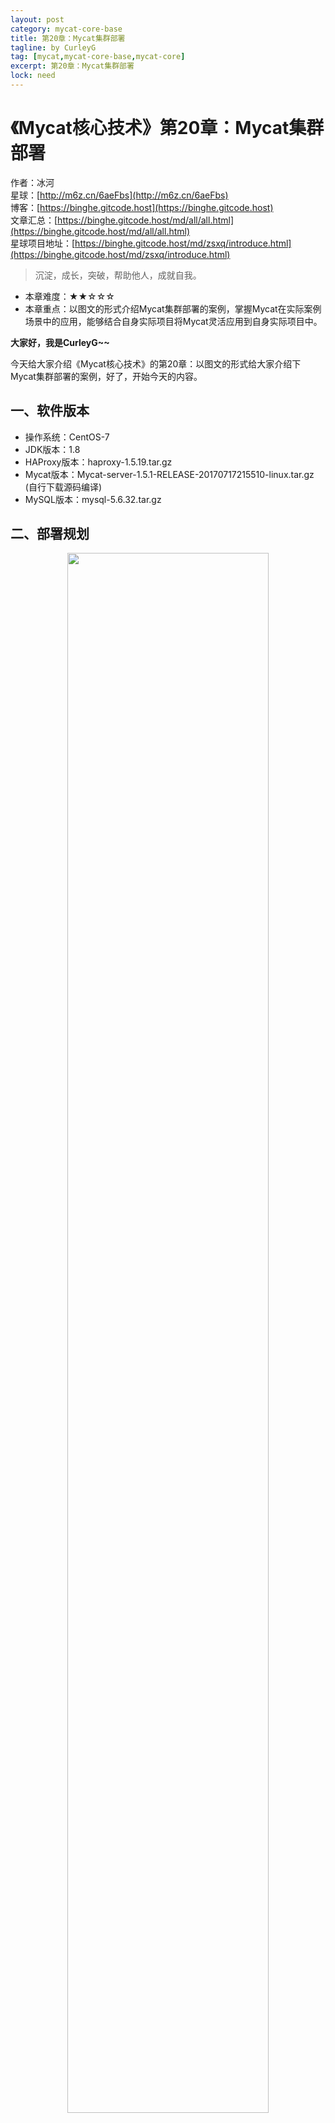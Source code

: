 ```yaml
---
layout: post
category: mycat-core-base
title: 第20章：Mycat集群部署
tagline: by CurleyG
tag: [mycat,mycat-core-base,mycat-core]
excerpt: 第20章：Mycat集群部署
lock: need
---
```


# 《Mycat核心技术》第20章：Mycat集群部署

作者：冰河
<br/>星球：[http://m6z.cn/6aeFbs](http://m6z.cn/6aeFbs)
<br/>博客：[https://binghe.gitcode.host](https://binghe.gitcode.host)
<br/>文章汇总：[https://binghe.gitcode.host/md/all/all.html](https://binghe.gitcode.host/md/all/all.html)
<br/>星球项目地址：[https://binghe.gitcode.host/md/zsxq/introduce.html](https://binghe.gitcode.host/md/zsxq/introduce.html)

> 沉淀，成长，突破，帮助他人，成就自我。

* 本章难度：★★☆☆☆
* 本章重点：以图文的形式介绍Mycat集群部署的案例，掌握Mycat在实际案例场景中的应用，能够结合自身实际项目将Mycat灵活应用到自身实际项目中。

**大家好，我是CurleyG~~**

今天给大家介绍《Mycat核心技术》的第20章：以图文的形式给大家介绍下Mycat集群部署的案例，好了，开始今天的内容。

##  一、软件版本

* 操作系统：CentOS-7
* JDK版本：1.8
* HAProxy版本：haproxy-1.5.19.tar.gz
* Mycat版本：Mycat-server-1.5.1-RELEASE-20170717215510-linux.tar.gz (自行下载源码编译)
* MySQL版本：mysql-5.6.32.tar.gz

## 二、部署规划

<div align="center">
    <img src="https://binghe.gitcode.host/assets/images/core/mycat/2023-08-30-001.png?raw=true" width="80%">
    <br/>
</div>


## 三、Mycat集群部署架构图

<div align="center">
    <img src="https://binghe.gitcode.host/assets/images/core/mycat/2023-08-30-002.png?raw=true" width="80%">
    <br/>
</div>

图解说明：

HAProxy负责将请求分发到Mycat上，起到负载均衡的作用，同时HAProxy也能检测到Mycat是否存活，HAProxy只会将请求转发到存活的Mycat上。如果一台Mycat服务器宕机，HAPorxy转发请求时不会转发到宕机的Mycat上，所以Mycat依然可用。

## 四、Mycat节点2的部署

Mycat主机2（liuyazhuang134，192.168.209.134）请参考《[Mycat之——Mycat在MySQL主从复制基础上实现读写分离](http://blog.csdn.net/l1028386804/article/details/75269196)》
 注意：liuyazhuang133（192.168.209.133）和 liuyazhuang134（192.168.209.134） 中都要加上（或更新）主机名映射配置。

```bash
# vi /etc/hosts
192.168.209.131 liuyazhuang131
192.168.209.132 liuyazhuang132
192.168.209.133 liuyazhuang133
192.168.209.134 liuyazhuang134
192.168.209.135 liuyazhuang135
```

## 五、配置Mycat状态检查服务（在Mycat节点主机上配置）

Mycat服务主机（liuyazhuang133、liuyazhuang134）上需要增加Mycat服务的状态检测脚本，并开放相应的检测端口，以提供给HAProxy对Mycat的服务状态进行检测判断。可以使用xinetd来实现，通过xinetd，HAProxy可以用httpchk来检测Mycat的存活状态。（xinetd即extended internet daemon，xinetd是新一代的网络守护进程服务程序，又叫超级Internet服务器。经常用来管理多种轻量级Internet服务。xinetd提供类似于inetd+tcp_wrapper的功能，但是更加强大和安全。xinetd为linux系统的基础服务）

1.安装xinetd

如果xinetd还没有安装，可使用如下命令安装：

```bash
# yum install xinetd
```

2.添加 includedir /etc/xinetd.d

检查/etc/xinetd.conf的末尾是否有 includedir /etc/xinetd.d ，没有就加上

```bash
# vi /etc/xinetd.conf
```

<div align="center">
    <img src="https://binghe.gitcode.host/assets/images/core/mycat/2023-08-30-003.png?raw=true" width="80%">
    <br/>
</div>

3.创建/etc/xinetd.d 目录

检查 /etc/xinetd.d 目录是否存在，不存在则创建

```bash
# mkdir /etc/xinetd.d/
```

4.增加Mycat存活状态检测服务配置

```bash
# touch /etc/xinetd.d/mycat_status
# vi /etc/xinetd.d/mycat_status
```

增加以下内容：

```bash
service mycat_status
{
flags = REUSE
## 使用该标记的socket_type为stream，需要设置wait为no
socket_type = stream ## 封包处理方式，Stream为TCP数据包
port = 48700 ## 服务监听端口
wait = no ## 表示不需等待，即服务将以多线程的方式运行
user = root ## 执行此服务进程的用户
server =/usr/local/bin/Mycat_status ## 需要启动的服务脚本
log_on_failure += USERID ## 登录失败记录的内容
disable = no ## 要启动服务，将此参数设置为no
}
```

5.添加 /usr/local/bin/Mycat_status 服务脚本

```bash
# touch /usr/local/bin/mycat_status
# vi /usr/local/bin/mycat_status
```

增加以下内容：

```bash
#!/bin/bash
#/usr/local/bin/mycat_status.sh
# This script checks if a Mycat server is healthy running on localhost.
# It will return:
# "HTTP/1.x 200 OK\r" (if Mycat is running smoothly)
# "HTTP/1.x 503 Internal Server Error\r" (else)
Mycat=`/usr/local/Mycat/bin/Mycat status | grep 'not running' | wc -l`
if [ "$Mycat" = "0" ]; then
/bin/echo -e "HTTP/1.1 200 OK\r\n"
else
/bin/echo -e "HTTP/1.1 503 Service Unavailable\r\n"
fi
```

6.给新增脚本赋予可执行权限

```bash
# chmod a+x /usr/local/bin/mycat_status
```

7.在 /etc/services 中加入 mycat_status 服务

```bash
# vi /etc/services
```

在末尾加入：

```bash
mycat_status 48700/tcp # mycat_status
```

<div align="center">
    <img src="https://binghe.gitcode.host/assets/images/core/mycat/2023-08-30-004.png?raw=true" width="80%">
    <br/>
</div>

 保存后，重启xinetd服务

```bash
# service xinetd restart
```

8.验证mycat_status服务是否成功启动

```bash
# netstat -antup|grep 48700
```

<div align="center">
    <img src="https://binghe.gitcode.host/assets/images/core/mycat/2023-08-30-005.png?raw=true" width="80%">
    <br/>
</div>

能看到上图这样的信息，说明服务配置成功。

9.Mycat服务主机的防火墙上打开 48700端口

```bash
# vi /etc/sysconfig/iptables
```

增加：

```bash
-A INPUT -m state --state NEW -m tcp -p tcp --dport 48700 -j ACCEPT
```

保存后重启防火墙

```bash
# service iptables restart
```

脚本测试：

```bash
# /usr/local/bin/mycat_status
```

## 六、HAProxy介绍

HAProxy官网：http://www.haproxy.org/

HAProxy各版本的官方文档：[HAProxy Documentation Converter](http://cbonte.github.io/haproxy-dconv/index.html)

HAProxy 是一款提供高可用性、负载均衡以及基于TCP（第四层）和HTTP（第七层）应用的代理软件，支持虚拟主机，它是免费、快速并且可靠的一种解决方案。

HAProxy目前主要有三个版本：1.4、1.5、1.6、1.7，CentOS6.6自带的RPM包为1.5的。

HAProxy1.5版开始，支持SSL、DDoS防护等功能，可看官网说明：

version 1.5 : the most featureful version, supports SSL, IPv6, keep-alive, DDoS protection, etc...

Mycat官方推荐使用HAProxy做MyCat的高可用负载均衡代理。

## 七、HAProxy的安装（192.168.209.135）

1、下载（或上传） haproxy-1.5.19.tar.gz 到 /usr/local/src，解压安装

```bash
[root@liuyazhuang135 src]# cd /usr/local/src/
#wget http://www.haproxy.org/download/1.5/src/haproxy-1.5.19.tar.gz
[root@liuyazhuang135 src]# tar -zxvf haproxy-1.5.19.tar.gz
[root@liuyazhuang135 src]# cd haproxy-1.5.19
```

2、如需了解安装注意点，可查看HAProxy的软件说明

```bash
[root@liuyazhuang135 haproxy-1.5.19]# less README
```

3、安装编译所需的依赖包

```bash
# yum install gcc gcc-c++ pcre pcre-devel zlib zlib-devel openssl openssl-devel
```

4、编译

```bash
# make TARGET=linux2628 ARCH=x86_64 USE_PCRE=1 USE_OPENSSL=1 USE_ZLIB=1 PREFIX=/usr/local/haproxy
## TARGET是指定内核版本，高于2.6.28的建议设置为linux2628，Linux操作系统内核版本查看命令# uname -r， ARCH指定系统架构，openssl pcre zlib 这三个包需要安装不然不支持
```

5、创建安装目录 /usr/local/haproxy

```bash
# mkdir /usr/local/haproxy
```

6、执行安装

```bash
[root@liuyazhuang135 haproxy-1.5.19]# make install PREFIX=/usr/local/haproxy
install -d "/usr/local/haproxy/sbin"
install haproxy "/usr/local/haproxy/sbin"
install -d "/usr/local/haproxy/share/man"/man1
install -m 644 doc/haproxy.1 "/usr/local/haproxy/share/man"/man1
install -d "/usr/local/haproxy/doc/haproxy"
for x in configuration architecture haproxy-en haproxy-fr; do \
install -m 644 doc/$x.txt "/usr/local/haproxy/doc/haproxy" ; \
done
```

7、创建配置文件目录

```bash
# mkdir -p /usr/local/haproxy/conf
# mkdir -p /etc/haproxy/
```

8、从配置文件模版复制配置文件，并添加配置文件软连接

```bash
# cp /usr/local/src/haproxy-1.5.19/examples/haproxy.cfg /usr/local/haproxy/conf/
# ln -s /usr/local/haproxy/conf/haproxy.cfg /etc/haproxy/haproxy.cfg
```

9、拷贝错误页面，并添加目录软连接（HTTP模式选配）

```bash
# cp -r /usr/local/src/haproxy-1.5.19/examples/errorfiles /usr/local/haproxy/
# ln -s /usr/local/haproxy/errorfiles /etc/haproxy/errorfiles
```

10、拷贝开机启动文件，并赋予可执行权限

```bash
# cp /usr/local/src/haproxy-1.5.19/examples/haproxy.init /etc/rc.d/init.d/haproxy
# chmod +x /etc/rc.d/init.d/haproxy
```

11、添加haproxy命令脚本软连接

```bash
# ln -s /usr/local/haproxy/sbin/haproxy /usr/sbin
```

12、设置HAProxy开机启动

```bash
# chkconfig --add haproxy
# chkconfig haproxy on
```

## 八、HAProxy配置Mycat负载均衡集群

HAProxy支持TCP（第四层）和HTTP（第七层）应用的代理，本节课程我们使用HAProxy来做MyCat的负载均衡代理使用的是TCP模式。在4层模式下HAProxy仅在客户端和服务器之间转发双向流量。HAProxy配置简单，拥有非常不错的服务器健康检查功能，当其代理的后端服务器出现故障，HAProxy会自动将该服务器摘除，故障恢复后会自动将该服务器加入进来｡

1、修改haproxy.cfg 配置文件

具体参数说明可参考官方配置文档 /usr/local/haproxy/doc/haproxy/configuration.txt

或GitHub连接：[HAProxy version 1.5.18 - Configuration Manual](http://cbonte.github.io/haproxy-dconv/configuration-1.5.html)

```bash
# vi /usr/local/haproxy/conf/haproxy.cfg
```

```bash
## global配置中的参数为进程级别的参数，通常与其运行的操作系统有关

global

log 127.0.0.1 local0 info ## 定义全局的syslog服务器，最多可以定义2个

### local0是日志设备，对应于/etc/rsyslog.conf中的配置，默认回收info的日志级别

#log 127.0.0.1 local1 info

chroot /usr/share/haproxy ## 修改HAProxy的工作目录至指定的目录并在放弃权限之前执行

### chroot() 操作，可以提升 haproxy 的安全级别

group haproxy ## 同gid，不过这里为指定的用户组名

user haproxy ## 同uid，但这里使用的为用户名

daemon ## 设置haproxy后台守护进程形式运行

nbproc 1 ## 指定启动的haproxy进程个数，

### 只能用于守护进程模式的haproxy；默认为止启动1个进程，

### 一般只在单进程仅能打开少数文件描述符的场中中才使用多进程模式

maxconn 4096 ## 设定每个haproxy进程所接受的最大并发连接数，

### 其等同于命令行选项"-n"，"ulimit-n"自动计算的结果正式参照从参数设定的

# pidfile /var/run/haproxy.pid ## 进程文件（默认路径 /var/run/haproxy.pid）

node liuyazhuang135 ## 定义当前节点的名称，用于HA场景中多haproxy进程共享同一个IP地址时

description liuyazhuang135 ## 当前实例的描述信息

## defaults：用于为所有其他配置段提供默认参数，这默认配置参数可由下一个"defaults"所重新设定

defaults

log global ## 继承global中log的定义

mode http ## mode:所处理的模式 (tcp:四层 , http:七层 , health:状态检查,只会返回OK)

### tcp: 实例运行于纯tcp模式，在客户端和服务器端之间将建立一个全双工的连接，

#### 且不会对7层报文做任何类型的检查，此为默认模式

### http:实例运行于http模式，客户端请求在转发至后端服务器之前将被深度分析，

#### 所有不与RFC模式兼容的请求都会被拒绝

### health：实例运行于health模式，其对入站请求仅响应“OK”信息并关闭连接，

#### 且不会记录任何日志信息 ，此模式将用于相应外部组件的监控状态检测请求

option httplog

retries 3

option redispatch ## serverId对应的服务器挂掉后,强制定向到其他健康的服务器

maxconn 2000 ## 前端的最大并发连接数（默认为2000）

### 其不能用于backend区段，对于大型站点来说，可以尽可能提高此值以便让haproxy管理连接队列，

### 从而避免无法应答用户请求。当然，此最大值不能超过“global”段中的定义。

### 此外，需要留心的是，haproxy会为每个连接维持两个缓冲，每个缓存的大小为8KB，

### 再加上其他的数据，每个连接将大约占用17KB的RAM空间，这意味着经过适当优化后 ，

### 有着1GB的可用RAM空间时将维护40000-50000并发连接。

### 如果指定了一个过大值，极端场景中，其最终所占据的空间可能会超过当前主机的可用内存，

### 这可能会带来意想不到的结果，因此，将其设定一个可接受值放为明智绝对，其默认为2000

timeout connect 5000ms ## 连接超时(默认是毫秒,单位可以设置us,ms,s,m,h,d)

timeout client 50000ms ## 客户端超时

timeout server 50000ms ## 服务器超时

## HAProxy的状态信息统计页面

listen admin_stats

bind :48800 ## 绑定端口

stats uri /admin-status ##统计页面

stats auth admin:admin ## 设置统计页面认证的用户和密码，如果要设置多个，另起一行写入即可

mode http

option httplog ## 启用日志记录HTTP请求

## listen: 用于定义通过关联“前端”和“后端”一个完整的代理，通常只对TCP流量有用

listen mycat_servers

bind :3307 ## 绑定端口

mode tcp

option tcplog ## 记录TCP请求日志

option tcpka ## 是否允许向server和client发送keepalive

option httpchk OPTIONS * HTTP/1.1\r\nHost:\ www ## 后端服务状态检测

### 向后端服务器的48700端口（端口值在后端服务器上通过xinetd配置）发送 OPTIONS 请求

### (原理请参考HTTP协议) ，HAProxy会根据返回内容来判断后端服务是否可用.

### 2xx 和 3xx 的响应码表示健康状态，其他响应码或无响应表示服务器故障。

balance roundrobin ## 定义负载均衡算法，可用于"defaults"、"listen"和"backend"中,默认为轮询方式

server mycat_01 192.168.209.133:8066 check port 48700 inter 2000ms rise 2 fall 3 weight 10

server mycat_02 192.168.209.134:8066 check port 48700 inter 2000ms rise 2 fall 3 weight 10

## 格式：server <name> <address>[:[port]] [param*]

### serser 在后端声明一个server，只能用于listen和backend区段。

### <name>为此服务器指定的内部名称，其将会出现在日志及警告信息中

### <address>此服务器的IPv4地址，也支持使用可解析的主机名，但要在启动时需要解析主机名至响应的IPV4地址

### [:[port]]指定将客户端连接请求发往此服务器时的目标端口，此为可选项

### [param*]为此server设定的一系列参数，均为可选项，参数比较多，下面仅说明几个常用的参数：

#### weight:权重，默认为1，最大值为256，0表示不参与负载均衡

#### backup:设定为备用服务器，仅在负载均衡场景中的其他server均不可以启用此server

#### check:启动对此server执行监控状态检查，其可以借助于额外的其他参数完成更精细的设定

#### inter:设定监控状态检查的时间间隔，单位为毫秒，默认为2000，

##### 也可以使用fastinter和downinter来根据服务器端专题优化此事件延迟

#### rise:设置server从离线状态转换至正常状态需要检查的次数（不设置的情况下，默认值为2）

#### fall:设置server从正常状态转换至离线状态需要检查的次数（不设置的情况下，默认值为3）

#### cookie:为指定server设定cookie值，此处指定的值将会在请求入站时被检查，

##### 第一次为此值挑选的server将会被后续的请求所选中，其目的在于实现持久连接的功能

#### maxconn:指定此服务器接受的最大并发连接数，如果发往此服务器的连接数目高于此处指定的值，

#####其将被放置于请求队列，以等待其他连接被释放
```

注意：多节点部署时node 、 description的值要做相应调整。

2、根据以上HAProxy配置文件要求做以下配置

(1)添加haproxy用户组和用户

```bash
# groupadd haproxy
# useradd -g haproxy haproxy
```

(2)创建chroot运行的路径

```bash
# mkdir /usr/share/haproxy
```

(3)防火墙中打开3306端口和48800端口

```bash
# vi /etc/sysconfig/iptables
-A INPUT -m state --state NEW -m tcp -p tcp --dport 3306 -j ACCEPT
-A INPUT -m state --state NEW -m tcp -p tcp --dport 48800 -j ACCEPT
```

重启防火墙

```bash
# service iptables restart
```

3、开启rsyslog的haproxy日志记录功能

默认情况下 haproxy是不记录日志的，如果需要记录日志，还需要配置系统的syslog，在linux系统中是rsyslog服务。syslog服务器可以用作一个网络中的日志监控中心，rsyslog是一个开源工具，被广泛用于Linux系统以通过TCP/UDP协议转发或接收日志消息。安装配置rsyslog服务：

```bash
# yum install rsyslog ## 没安装的情况下执行安装
# vi /etc/rsyslog.conf
```

把 $ModLoad imudp 和 $UDPServerRun 514前面的 # 去掉
$ModLoad imudp ## 是模块名，支持UDP协议
$UDPServerRun 514

`##允许514端口接收使用UDP和TCP协议转发过来的日志`

`##而rsyslog在默认情况下，正是在514端口监听UDP`

 确认 #### GLOBAL DIRECTIVES #### 段中是否有 $IncludeConfig /etc/rsyslog.d/*.conf没有则增加上此配置，增加后的效果。

<div align="center">
    <img src="https://binghe.gitcode.host/assets/images/core/mycat/2023-08-30-006.png?raw=true" width="80%">
    <br/>
</div>

```bash
# cd /etc/rsyslog.d/ ## rsyslog服务会来此目录加载配置
# touch haproxy.conf ## 创建haproxy的日志配置文件
# vi /etc/rsyslog.d/haproxy.conf
```

增加以下内容：

```bash
local0.* /var/log/haproxy.log

&~
```

\##如果不加上面的的"&~"配置则除了在/var/log/haproxy.log中写入日志外，也会写入/var/log/message文件中
 配置保存后重启rsyslog服务

```bash
# service rsyslog restart
Shutting down system logger: [ OK ]
Starting system logger: [ OK ]
```

（等到HAProxy服务启动后，就能在/var/log/haproxy.log中看到日志了）

4、配置系统内核的IP包转发功能

```bash
# vi /etc/sysctl.conf
net.ipv4.ip_forward = 1
```

使配置生效

```bash
# sysctl -p
```

5、启动HAProxy

```bash
# service haproxy start
# ps -ef | grep haproxy
haproxy 23921 1 0 23:27 ? 00:00:00 /usr/sbin/haproxy -D -f /etc/haproxy/haproxy.cfg -p /var/run/haproxy.pid
root 23924 23179 0 23:27 pts/1 00:00:00 grep haproxy
```

6、使用MySQL客户端通过HAProxy连接Mycat

```bash
mysql -ulyz -plyz.123 -h192.168.209.135 -P3307
mysql> show databases;
mysql> lyz_schema1;
mysql> show tables;
mysql> select * from lyz_user;
```

<div align="center">
    <img src="https://binghe.gitcode.host/assets/images/core/mycat/2023-08-30-007.png?raw=true" width="80%">
    <br/>
</div>

 写数据测试

```bash
insert into lyz_user (userName, pwd) values ('lyz6'666666');
```

<div align="center">
    <img src="https://binghe.gitcode.host/assets/images/core/mycat/2023-08-30-008.png?raw=true" width="80%">
    <br/>
</div>

 查询后的结果如下：

<div align="center">
    <img src="https://binghe.gitcode.host/assets/images/core/mycat/2023-08-30-009.png?raw=true" width="80%">
    <br/>
</div>

7、登录HAProxy的状态信息统计页面

http://192.168.209.135:48800/admin-status

用户名和密码都是admin，对应的haproxy.cfg配置片段

```bash
## HAProxy的状态信息统计页面
listen admin_stats
bind :48800 ## 绑定端口
stats uri /admin-status ##统计页面
stats auth admin:admin ## 设置统计页面认证的用户和密码，如果要设置多个，另起一行写入即可
mode http
option httplog ## 启用日志记录HTTP请求
```

统计页面如下图所示：

<div align="center">
    <img src="https://binghe.gitcode.host/assets/images/core/mycat/2023-08-30-010.png?raw=true" width="80%">
    <br/>
</div>

至此，整个配置过程结束。

**好了，今天就到这儿吧，我是冰河，我们下期见~~**

## 星球服务

加入星球，你将获得：

1.项目学习：微服务入门必备的SpringCloud  Alibaba实战项目、手写RPC项目—所有大厂都需要的项目【含上百个经典面试题】、深度解析Spring6核心技术—只要学习Java就必须深度掌握的框架【含数十个经典思考题】、Seckill秒杀系统项目—进大厂必备高并发、高性能和高可用技能。

2.框架源码：手写RPC项目—所有大厂都需要的项目【含上百个经典面试题】、深度解析Spring6核心技术—只要学习Java就必须深度掌握的框架【含数十个经典思考题】。

3.硬核技术：深入理解高并发系列（全册）、深入理解JVM系列（全册）、深入浅出Java设计模式（全册）、MySQL核心知识（全册）。

4.技术小册：深入理解高并发编程（第1版）、深入理解高并发编程（第2版）、从零开始手写RPC框架、SpringCloud  Alibaba实战、冰河的渗透实战笔记、MySQL核心知识手册、Spring IOC核心技术、Nginx核心技术、面经手册等。

5.技术与就业指导：提供相关就业辅导和未来发展指引，冰河从初级程序员不断沉淀，成长，突破，一路成长为互联网资深技术专家，相信我的经历和经验对你有所帮助。

冰河的知识星球是一个简单、干净、纯粹交流技术的星球，不吹水，目前加入享5折优惠，价值远超门票。加入星球的用户，记得添加冰河微信：hacker_binghe，冰河拉你进星球专属VIP交流群。

## 星球重磅福利

跟冰河一起从根本上提升自己的技术能力，架构思维和设计思路，以及突破自身职场瓶颈，冰河特推出重大优惠活动，扫码领券进行星球，**直接立减149元，相当于5折，** 这已经是星球最大优惠力度！

<div align="center">
    <img src="https://binghe.gitcode.host/images/personal/xingqiu_149.png?raw=true" width="80%">
    <br/>
</div>

领券加入星球，跟冰河一起学习《SpringCloud Alibaba实战》、《手撸RPC专栏》和《Spring6核心技术》，更有已经上新的《大规模分布式Seckill秒杀系统》，从零开始介绍原理、设计架构、手撸代码。后续更有硬核中间件项目和业务项目，而这些都是你升职加薪必备的基础技能。

**100多元就能学这么多硬核技术、中间件项目和大厂秒杀系统，如果是我，我会买他个终身会员！**

## 其他方式加入星球

* **链接** ：打开链接 [http://m6z.cn/6aeFbs](http://m6z.cn/6aeFbs) 加入星球。
* **回复** ：在公众号 **冰河技术** 回复 **星球** 领取优惠券加入星球。

**特别提醒：** 苹果用户进圈或续费，请加微信 **hacker_binghe** 扫二维码，或者去公众号 **冰河技术** 回复 **星球** 扫二维码加入星球。

## 星球规划

后续冰河还会在星球更新大规模中间件项目和深度剖析核心技术的专栏，目前已经规划的专栏如下所示。

### 中间件项目

* 《大规模分布式定时调度中间件项目实战（非Demo）》：全程手撸代码。
* 《大规模分布式IM（即时通讯）项目实战（非Demo）》：全程手撸代码。
* 《大规模分布式网关项目实战（非Demo）》：全程手撸代码。
* 《手写Redis》：全程手撸代码。
* 《手写JVM》全程手撸代码。

### 超硬核项目

* 《从零落地秒杀系统项目》：全程手撸代码，在阿里云实现压测（**已上新**）。
* 《大规模电商系统商品详情页项目》：全程手撸代码，在阿里云实现压测。
* 其他待规划的实战项目，小伙伴们也可以提一些自己想学的，想一起手撸的实战项目。。。


既然星球规划了这么多内容，那么肯定就会有小伙伴们提出疑问：这么多内容，能更新完吗？我的回答就是：一个个攻破呗，咱这星球干就干真实中间件项目，剖析硬核技术和项目，不做Demo。初衷就是能够让小伙伴们学到真正的核心技术，不再只是简单的做CRUD开发。所以，每个专栏都会是硬核内容，像《SpringCloud Alibaba实战》、《手撸RPC专栏》和《Spring6核心技术》就是很好的示例。后续的专栏只会比这些更加硬核，杜绝Demo开发。

小伙伴们跟着冰河认真学习，多动手，多思考，多分析，多总结，有问题及时在星球提问，相信在技术层面，都会有所提高。将学到的知识和技术及时运用到实际的工作当中，学以致用。星球中不少小伙伴都成为了公司的核心技术骨干，实现了升职加薪的目标。

## 联系冰河

### 加群交流

本群的宗旨是给大家提供一个良好的技术学习交流平台，所以杜绝一切广告！由于微信群人满 100 之后无法加入，请扫描下方二维码先添加作者 “冰河” 微信(hacker_binghe)，备注：`星球编号`。



<div align="center">
    <img src="https://binghe.gitcode.host/images/personal/hacker_binghe.jpg?raw=true" width="180px">
    <div style="font-size: 18px;">冰河微信</div>
    <br/>
</div>



### 公众号

分享各种编程语言、开发技术、分布式与微服务架构、分布式数据库、分布式事务、云原生、大数据与云计算技术和渗透技术。另外，还会分享各种面试题和面试技巧。内容在 **冰河技术** 微信公众号首发，强烈建议大家关注。

<div align="center">
    <img src="https://binghe.gitcode.host/images/personal/ice_wechat.jpg?raw=true" width="180px">
    <div style="font-size: 18px;">公众号：冰河技术</div>
    <br/>
</div>


### 视频号

定期分享各种编程语言、开发技术、分布式与微服务架构、分布式数据库、分布式事务、云原生、大数据与云计算技术和渗透技术。另外，还会分享各种面试题和面试技巧。

<div align="center">
    <img src="https://binghe.gitcode.host/images/personal/ice_video.png?raw=true" width="180px">
    <div style="font-size: 18px;">视频号：冰河技术</div>
    <br/>
</div>



### 星球

加入星球 **[冰河技术](http://m6z.cn/6aeFbs)**，可以获得本站点所有学习内容的指导与帮助。如果你遇到不能独立解决的问题，也可以添加冰河的微信：**hacker_binghe**， 我们一起沟通交流。另外，在星球中不只能学到实用的硬核技术，还能学习**实战项目**！

关注 [冰河技术](https://img-blog.csdnimg.cn/20210426115714643.jpg?raw=true)公众号，回复 `星球` 可以获取入场优惠券。

<div align="center">
    <img src="https://binghe.gitcode.host/images/personal/xingqiu.png?raw=true" width="180px">
    <div style="font-size: 18px;">知识星球：冰河技术</div>
    <br/>
</div>
